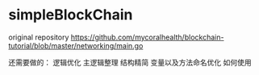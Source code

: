 # simpleBlockChain
original repository
https://github.com/mycoralhealth/blockchain-tutorial/blob/master/networking/main.go

还需要做的：
    逻辑优化
        主逻辑整理
        结构精简
    变量以及方法命名优化
    如何使用